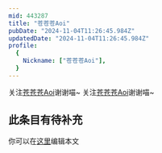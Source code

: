 ```yaml
---
mid: 443287
title: "苍苍苍Aoi"
pubDate: "2024-11-04T11:26:45.984Z"
updatedDate: "2024-11-04T11:26:45.984Z"
profile:
  {
    Nickname: ["苍苍苍Aoi"],
  }
---
```


关注[苍苍苍Aoi](https://space.bilibili.com/443287)谢谢喵~ 关注[苍苍苍Aoi](https://space.bilibili.com/443287)谢谢喵~

## 此条目有待补充
你可以在[这里](https://github.com/Yuhanawa/VTuber.ICU-Content/edit/master/v/苍苍苍Aoi/index.md)编辑本文
